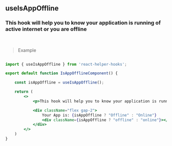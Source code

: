 ## useIsAppOffline

### This hook will help you to know your application is running of active internet or you are offline

<br />

> Example

```jsx
 
import { useIsAppOffline } from 'react-helper-hooks';

export default function IsAppOfflineComponent() {

    const isAppOffline = useIsAppOffline();

    return (
        <>
            <p>This hook will help you to know your application is running of active internet or you are offline</p>

            <div className="flex gap-2">
                Your App is: {isAppOffline ? "Offline" : "Online"}
                <div className={isAppOffline ? "offline" : "online"}></div>
            </div>
        </>
    )
}

```
